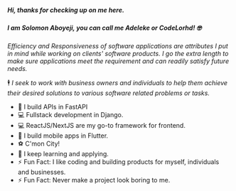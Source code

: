 ##### Hi, thanks for checking up on me here.  
##### I am Solomon Aboyeji, you can call me Adeleke or CodeLorhd! 🤓

_Efficiency and Responsiveness of software applications are attributes I put in mind while working on clients' software products. I go the extra length to make sure applications meet the requirement and can readily satisfy future needs._

🕴️ _I seek to work with business owners and individuals to help them achieve their desired solutions to various software related problems or tasks._

- 🔭 I build APIs in FastAPI
- 💻 Fullstack development in Django.
- 💻 ReactJS/NextJS are my go-to framework for frontend.
- 📱 I build mobile apps in Flutter.
- ⚽ C'mon City!
- 🌱 I keep learning and applying.
- ⚡ Fun Fact: I like coding and building products for myself, individuals and businesses.
- ⚡ Fun Fact: Never make a project look boring to me.

<!--
**codelorhd/codelorhd** is a ✨ _special_ ✨ repository because its `README.md` (this file) appears on your GitHub profile.

Here are some ideas to get you started:

- 🔭 I’m currently working on ...
- 🌱 I’m currently learning ...
- 👯 I’m looking to collaborate on ...
- 🤔 I’m looking for help with ...
- 💬 Ask me about ...
- 📫 How to reach me: ...
- 😄 Pronouns: ...
- ⚡ Fun fact: ...
-->
